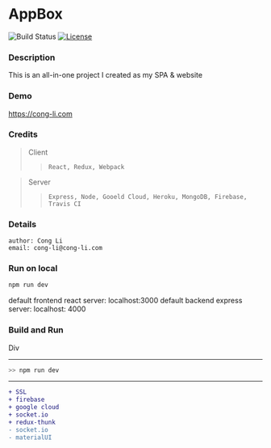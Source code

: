 AppBox
==============
![Build Status](https://travis-ci.org/lee5214/appbox.svg?branch=master)
[![License](http://img.shields.io/badge/license-mit-blue.svg?style=flat-square)](https://github.com/lee5214/appbox/master/LICENSE)



### Description
This is an all-in-one project I created as my SPA & website 


### Demo
https://cong-li.com


### Credits
>Client
>> `React, Redux, Webpack`

>Server
>> `Express, Node, Gooeld Cloud, Heroku, MongoDB, Firebase, Travis CI`

### Details
```
author: Cong Li
email: cong-li@cong-li.com
```

### Run on local
```javascript
npm run dev
```
default frontend react server: localhost:3000
default backend express server: localhost: 4000


### Build and Run
Div
___
```javascript
>> npm run dev
```
___

```diff
+ SSL
+ firebase
+ google cloud
+ socket.io
+ redux-thunk
- socket.io
- materialUI
```
